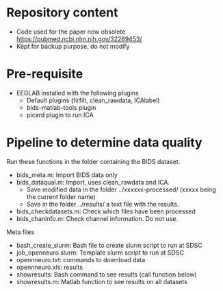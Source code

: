 # Repository content
- Code used for the paper now obsolete https://pubmed.ncbi.nlm.nih.gov/32289453/
- Kept for backup purpose, do not modify

# Pre-requisite
- EEGLAB installed with the following plugins
  - Default plugins (firfilt, clean_rawdata, ICAlabel)
  - bids-matlab-tools plugin
  - picard plugin to run ICA

# Pipeline to determine data quality

Run these functions in the folder containing the BIDS dataset.

- bids_meta.m: Import BIDS data only
- bids_dataqual.m: Import, uses clean_rawdata and ICA. 
  - Save modified data in the folder ../xxxxxx-processed/ (xxxxx being the current folder name)
  - Save in the folder ../results/ a text file with the results.
- bids_checkdatasets.m: Check which files have been processed
- bids_chaninfo.m: Check channel information. Do not use.

Meta files
- bash_create_slurm: Bash file to create slurm script to run at SDSC
- job_openneuro.slurm: Template slurm script to run at SDSC
- opennneuro.txt: commands to download data
- opennneuro.xls: results 
- showresults: Bash command to see results (call function below)
- showresults.m: Matlab function to see results on all datasets
